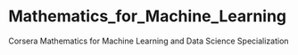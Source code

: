 # Mathematics_for_Machine_Learning
Corsera Mathematics for Machine Learning and Data Science Specialization 
